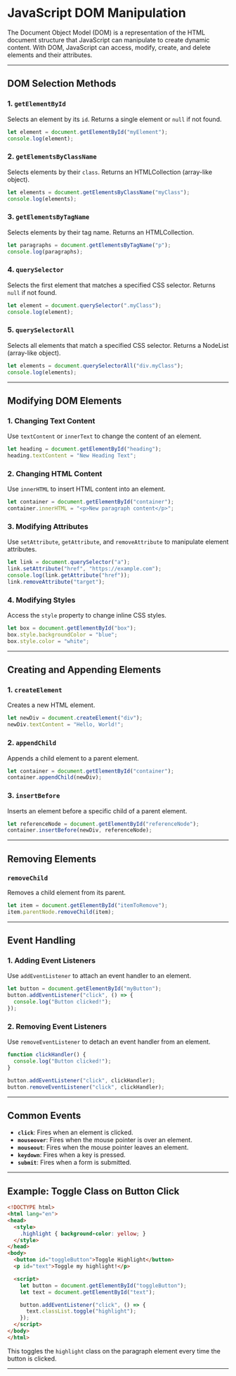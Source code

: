 # JavaScript DOM Manipulation

The Document Object Model (DOM) is a representation of the HTML document structure that JavaScript can manipulate to create dynamic content. With DOM, JavaScript can access, modify, create, and delete elements and their attributes.

---

## DOM Selection Methods

### 1. `getElementById`

Selects an element by its `id`. Returns a single element or `null` if not found.

```javascript
let element = document.getElementById("myElement");
console.log(element);
```

### 2. `getElementsByClassName`

Selects elements by their `class`. Returns an HTMLCollection (array-like object).

```javascript
let elements = document.getElementsByClassName("myClass");
console.log(elements);
```

### 3. `getElementsByTagName`

Selects elements by their tag name. Returns an HTMLCollection.

```javascript
let paragraphs = document.getElementsByTagName("p");
console.log(paragraphs);
```

### 4. `querySelector`

Selects the first element that matches a specified CSS selector. Returns `null` if not found.

```javascript
let element = document.querySelector(".myClass");
console.log(element);
```

### 5. `querySelectorAll`

Selects all elements that match a specified CSS selector. Returns a NodeList (array-like object).

```javascript
let elements = document.querySelectorAll("div.myClass");
console.log(elements);
```

---

## Modifying DOM Elements

### 1. Changing Text Content

Use `textContent` or `innerText` to change the content of an element.

```javascript
let heading = document.getElementById("heading");
heading.textContent = "New Heading Text";
```

### 2. Changing HTML Content

Use `innerHTML` to insert HTML content into an element.

```javascript
let container = document.getElementById("container");
container.innerHTML = "<p>New paragraph content</p>";
```

### 3. Modifying Attributes

Use `setAttribute`, `getAttribute`, and `removeAttribute` to manipulate element attributes.

```javascript
let link = document.querySelector("a");
link.setAttribute("href", "https://example.com");
console.log(link.getAttribute("href"));
link.removeAttribute("target");
```

### 4. Modifying Styles

Access the `style` property to change inline CSS styles.

```javascript
let box = document.getElementById("box");
box.style.backgroundColor = "blue";
box.style.color = "white";
```

---

## Creating and Appending Elements

### 1. `createElement`

Creates a new HTML element.

```javascript
let newDiv = document.createElement("div");
newDiv.textContent = "Hello, World!";
```

### 2. `appendChild`

Appends a child element to a parent element.

```javascript
let container = document.getElementById("container");
container.appendChild(newDiv);
```

### 3. `insertBefore`

Inserts an element before a specific child of a parent element.

```javascript
let referenceNode = document.getElementById("referenceNode");
container.insertBefore(newDiv, referenceNode);
```

---

## Removing Elements

### `removeChild`

Removes a child element from its parent.

```javascript
let item = document.getElementById("itemToRemove");
item.parentNode.removeChild(item);
```

---

## Event Handling

### 1. Adding Event Listeners

Use `addEventListener` to attach an event handler to an element.

```javascript
let button = document.getElementById("myButton");
button.addEventListener("click", () => {
  console.log("Button clicked!");
});
```

### 2. Removing Event Listeners

Use `removeEventListener` to detach an event handler from an element.

```javascript
function clickHandler() {
  console.log("Button clicked!");
}

button.addEventListener("click", clickHandler);
button.removeEventListener("click", clickHandler);
```

---

## Common Events

- **`click`**: Fires when an element is clicked.
- **`mouseover`**: Fires when the mouse pointer is over an element.
- **`mouseout`**: Fires when the mouse pointer leaves an element.
- **`keydown`**: Fires when a key is pressed.
- **`submit`**: Fires when a form is submitted.

---

## Example: Toggle Class on Button Click

```html
<!DOCTYPE html>
<html lang="en">
<head>
  <style>
    .highlight { background-color: yellow; }
  </style>
</head>
<body>
  <button id="toggleButton">Toggle Highlight</button>
  <p id="text">Toggle my highlight!</p>

  <script>
    let button = document.getElementById("toggleButton");
    let text = document.getElementById("text");

    button.addEventListener("click", () => {
      text.classList.toggle("highlight");
    });
  </script>
</body>
</html>
```

This toggles the `highlight` class on the paragraph element every time the button is clicked.

---